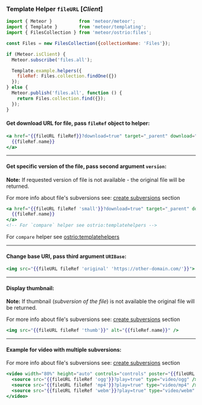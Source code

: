 ### Template Helper `fileURL` [*Client*]

```js
import { Meteor }          from 'meteor/meteor';
import { Template }        from 'meteor/templating';
import { FilesCollection } from 'meteor/ostrio:files';

const Files = new FilesCollection({collectionName: 'Files'});

if (Meteor.isClient) {
  Meteor.subscribe('files.all');

  Template.example.helpers({
    fileRef: Files.collection.findOne({})
  });
} else {
  Meteor.publish('files.all', function () {
    return Files.collection.find({});
  });
}
```

#### Get download URL for file, pass `fileRef` object to helper:

```handlebars
<a href="{{fileURL fileRef}}?download=true" target="_parent" download="{{fileRef.name}}">
  {{fileRef.name}}
</a>
```

-----

#### Get specific version of the file, pass second argument `version`:

__Note:__ If requested version of file is not available - the original file will be returned.

For more info about file's subversions see: [create subversions](https://github.com/VeliovGroup/Meteor-Files/wiki/Create-and-Manage-Subversions) section

```handlebars
<a href="{{fileURL fileRef 'small'}}?download=true" target="_parent" download="{{compare fileRef.versions.small.name '||' fileRef.name}}">
  {{fileRef.name}}
</a>
<!-- For `compare` helper see ostrio:templatehelpers -->
```

For `compare` helper see [ostrio:templatehelpers](https://atmospherejs.com/ostrio/templatehelpers)

-----

#### Change base URI, pass third argument `URIBase`:

```handlebars
<img src="{{fileURL fileRef 'original' 'https://other-domain.com/'}}">
```

-----

#### Display thumbnail:

__Note:__ If thumbnail (*subversion of the file*) is not available the original file will be returned.

For more info about file's subversions see: [create subversions](https://github.com/VeliovGroup/Meteor-Files/wiki/Create-and-Manage-Subversions) section

```handlebars
<img src="{{fileURL fileRef 'thumb'}}" alt="{{fileRef.name}}" />
```

-----

#### Example for video with multiple subversions:

For more info about file's subversions see: [create subversions](https://github.com/VeliovGroup/Meteor-Files/wiki/Create-and-Manage-Subversions) section

```handlebars
<video width="80%" height="auto" controls="controls" poster="{{fileURL fileRef 'videoPoster'}}">
  <source src="{{fileURL fileRef 'ogg'}}?play=true" type="video/ogg" />
  <source src="{{fileURL fileRef 'mp4'}}?play=true" type="video/mp4" />
  <source src="{{fileURL fileRef 'webm'}}?play=true" type="video/webm" />
</video>
```
